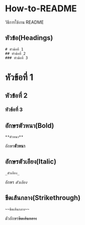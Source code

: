# How-to-README
วิธีการใช้งาน README
## หัวข้อ(Headings)
```
# หัวข้อที่ 1
## หัวข้อที่ 2
### หัวข้อที่ 3
```
# หัวข้อที่ 1
## หัวข้อที่ 2
### หัวข้อที่ 3

## อักษรตัวหนา(Bold)
```
**ตัวหนา**
```
อักษร**ตัวหนา**

## อักษรตัวเอียง(Italic)
```
_ตัวเอียง_
```
อักษร _ตัวเอียง_

## ขีดเส้นกลาง(Strikethrough)
```
~~ขึดเส้นกลาง~~
```
ตัวอักษร~~ขีดเส้นกลาง~~
